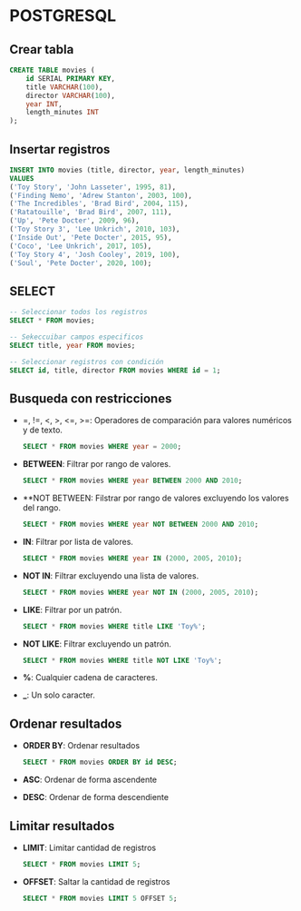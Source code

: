 # POSTGRESQL

## Crear tabla

```sql
CREATE TABLE movies (
	id SERIAL PRIMARY KEY,
	title VARCHAR(100),
	director VARCHAR(100),
	year INT,
	length_minutes INT
);
```

## Insertar registros

```sql
INSERT INTO movies (title, director, year, length_minutes)
VALUES
('Toy Story', 'John Lasseter', 1995, 81),
('Finding Nemo', 'Adrew Stanton', 2003, 100),
('The Incredibles', 'Brad Bird', 2004, 115),
('Ratatouille', 'Brad Bird', 2007, 111),
('Up', 'Pete Docter', 2009, 96),
('Toy Story 3', 'Lee Unkrich', 2010, 103),
('Inside Out', 'Pete Docter', 2015, 95),
('Coco', 'Lee Unkrich', 2017, 105),
('Toy Story 4', 'Josh Cooley', 2019, 100),
('Soul', 'Pete Docter', 2020, 100);
```

## SELECT

```sql
-- Seleccionar todos los registros
SELECT * FROM movies;

-- Sekeccuibar campos especificos
SELECT title, year FROM movies;

-- Seleccionar registros con condición
SELECT id, title, director FROM movies WHERE id = 1;
```

## Busqueda con restricciones

- =, !=, <, >, <=, >=: Operadores de comparación para valores numéricos y de texto.

    ```sql
    SELECT * FROM movies WHERE year = 2000;
    ```

- **BETWEEN**: Filtrar por rango de valores.

    ```sql
    SELECT * FROM movies WHERE year BETWEEN 2000 AND 2010;
    ```

- **NOT BETWEEN: Filstrar por rango de valores excluyendo los valores del rango.

    ```sql
    SELECT * FROM movies WHERE year NOT BETWEEN 2000 AND 2010;
    ```
- **IN**: Filtrar por lista de valores.

    ```sql
    SELECT * FROM movies WHERE year IN (2000, 2005, 2010);
    ```

- **NOT IN**: Filtrar excluyendo una lista de valores.

    ```sql
    SELECT * FROM movies WHERE year NOT IN (2000, 2005, 2010);
    ```

- **LIKE**: Filtrar por un patrón.

    ```sql
    SELECT * FROM movies WHERE title LIKE 'Toy%';
    ```

- **NOT LIKE**: Filtrar excluyendo un patrón.


    ```sql
    SELECT * FROM movies WHERE title NOT LIKE 'Toy%';
    ```

- **%**: Cualquier cadena de caracteres.

- **_**: Un solo caracter.

## Ordenar resultados

- **ORDER BY**: Ordenar resultados

    ```sql
    SELECT * FROM movies ORDER BY id DESC;
    ```

- **ASC**: Ordenar de forma ascendente
- **DESC**: Ordenar de forma descendiente

## Limitar resultados

- **LIMIT**: Limitar cantidad de registros

    ```sql
    SELECT * FROM movies LIMIT 5;
    ```

- **OFFSET**: Saltar la cantidad de registros

    ```sql
    SELECT * FROM movies LIMIT 5 OFFSET 5;
    ```

